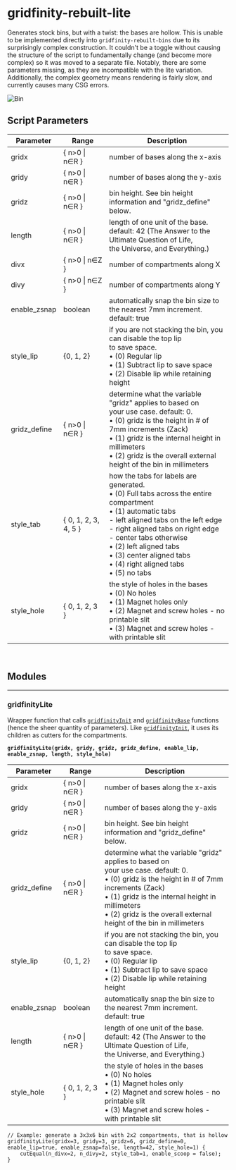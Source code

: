 # gridfinity-rebuilt-lite

Generates stock bins, but with a twist: the bases are hollow. This is unable to be implemented directly into `gridfinity-rebuilt-bins` due to its surprisingly complex construction. It couldn't be a toggle without causing the structure of the script to fundamentally change (and become more complex) so it was moved to a separate file. Notably, there are some parameters missing, as they are incompatible with the lite variation. Additionally, the complex geometry means rendering is fairly slow, and currently causes many CSG errors.

![Bin](images/lite.gif)

## Script Parameters

Parameter | Range | Description
--- | ----- | ---
gridx | { n>0 \| n∈R } | number of bases along the x-axis
gridy | { n>0 \| n∈R } | number of bases along the y-axis
gridz | { n>0 \| n∈R } | bin height. See bin height information and "gridz_define" below.
length | { n>0 \| n∈R } | length of one unit of the base. <br> default: 42 (The Answer to the Ultimate Question of Life, <br>the Universe, and Everything.)
divx | { n>0 \| n∈Z }  | number of compartments along X
divy | { n>0 \| n∈Z }  | number of compartments along Y
enable_zsnap | boolean | automatically snap the bin size to the nearest 7mm increment. <br> default: true
style_lip | {0, 1, 2} | if you are not stacking the bin, you can disable the top lip <br> to save space. <br>     • (0) Regular lip <br>     • (1) Subtract lip to save space <br>     • (2) Disable lip while retaining height
gridz_define | { n>0 \| n∈R } | determine what the variable "gridz" applies to based on <br> your use case. default: 0. <br>     • (0) gridz is the height in # of 7mm increments (Zack) <br>     • (1) gridz is the internal height in millimeters <br>     • (2) gridz is the overall external height of the bin in millimeters
style_tab | { 0, 1, 2, 3, 4, 5 } | how the tabs for labels are generated. <br>     • (0) Full tabs across the entire compartment <br>     • (1) automatic tabs <br>     - left aligned tabs on the left edge<br>     - right aligned tabs on right edge<br>     -  center tabs otherwise <br>     • (2) left aligned tabs <br>     • (3) center aligned tabs <br>     • (4) right aligned tabs <br>     • (5) no tabs
style_hole | { 0, 1, 2, 3 } | the style of holes in the bases <br>     • (0) No holes <br>     • (1) Magnet holes only <br>     • (2) Magnet and screw holes - no printable slit <br>     • (3) Magnet and screw holes - with printable slit

<br>

## Modules

---

### gridfinityLite

Wrapper function that calls [`gridfinityInit`](bins.md#gridfinityInit) and [`gridfinityBase`](bins.md#gridfinityBase) functions (hence the sheer quantity of parameters). Like [`gridfinityInit`](bins.md#gridfinityInit), it uses its children as cutters for the compartments.

**`gridfinityLite(gridx, gridy, gridz, gridz_define, enable_lip, enable_zsnap, length, style_hole)`**

Parameter | Range | Description
--- | ----- | ---
gridx | { n>0 \| n∈R } | number of bases along the x-axis
gridy | { n>0 \| n∈R } | number of bases along the y-axis
gridz | { n>0 \| n∈R } | bin height. See bin height information and "gridz_define" below.
gridz_define | { n>0 \| n∈R } | determine what the variable "gridz" applies to based on <br> your use case. default: 0. <br>     • (0) gridz is the height in # of 7mm increments (Zack) <br>     • (1) gridz is the internal height in millimeters <br>     • (2) gridz is the overall external height of the bin in millimeters
style_lip | {0, 1, 2} | if you are not stacking the bin, you can disable the top lip <br> to save space. <br>     • (0) Regular lip <br>     • (1) Subtract lip to save space <br>     • (2) Disable lip while retaining height
enable_zsnap | boolean | automatically snap the bin size to the nearest 7mm increment. <br> default: true
length | { n>0 \| n∈R } | length of one unit of the base. <br> default: 42 (The Answer to the Ultimate Question of Life, <br>the Universe, and Everything.)
style_hole | { 0, 1, 2, 3 } | the style of holes in the bases <br>     • (0) No holes <br>     • (1) Magnet holes only <br>     • (2) Magnet and screw holes - no printable slit <br>     • (3) Magnet and screw holes - with printable slit

```
// Example: generate a 3x3x6 bin with 2x2 compartments, that is hollow
gridfinityLite(gridx=3, gridy=3, gridz=6, gridz_define=0, enable_lip=true, enable_zsnap=false, length=42, style_hole=1) {
    cutEqual(n_divx=2, n_divy=2, style_tab=1, enable_scoop = false);
}
```
